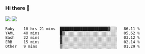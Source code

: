 ### Hi there 👋

<!--
**sasharevzin/sasharevzin** is a ✨ _special_ ✨ repository because its `README.md` (this file) appears on your GitHub profile.

Here are some ideas to get you started:

- 🔭 I’m currently working on ...
- 🌱 I’m currently learning ...
- 👯 I’m looking to collaborate on ...
- 🤔 I’m looking for help with ...
- 💬 Ask me about ...
- 📫 How to reach me: ...
- 😄 Pronouns: ...
- ⚡ Fun fact: ...
-->

![](https://yusufozturk.vercel.app/api?username=sasharevzin&hide_title=true&include_all_commits=true&count_private=true&show_icons=true) ![](https://yusufozturk.vercel.app/api/top-langs/?username=sasharevzin&layout=compact&langs_count=10&hide=apacheconf,coffeescript)

<!--START_SECTION:waka-->
```text
Ruby    10 hrs 21 mins  █████████████████████▓░░░   86.11 % 
YAML    40 mins         █▒░░░░░░░░░░░░░░░░░░░░░░░   05.62 % 
Bash    22 mins         ▓░░░░░░░░░░░░░░░░░░░░░░░░   03.12 % 
ERB     15 mins         ▓░░░░░░░░░░░░░░░░░░░░░░░░   02.14 % 
Other   9 mins          ▒░░░░░░░░░░░░░░░░░░░░░░░░   01.29 % 
```
<!--END_SECTION:waka-->

